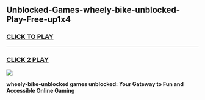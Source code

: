 
## Unblocked-Games-wheely-bike-unblocked-Play-Free-up1x4
<h3>
<a href="https://premium76.site?title=wheely-bike-unblocked&ref=21A">CLICK TO PLAY</a></h3>
<hr>

<h3>
<a href="https://premium76.site?title=wheely-bike-unblocked&ref=21A">CLICK 2 PLAY</a>
  
</h3>

<a href="https://premium76.site?title=wheely-bike-unblocked&ref=21A"><img src="https://clearcache.store/games.png"></a>


**wheely-bike-unblocked games unblocked: Your Gateway to Fun and Accessible Online Gaming**
